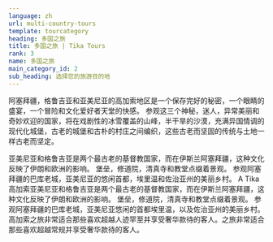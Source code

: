 ```yaml
---
language: zh
url: multi-country-tours
template: tourcategory
heading: 多国之旅
title: 多国之旅 | Tika Tours
rank: 3
name: 多国之旅
main_category_id: 2
sub_heading: 选择您的旅游目的地
---
```

<div class="row content-row"><!-- 1505 (0)-->

</div>

<div class="row content-row"><!-- 1506 (3)-->
<div class="col-xs-12 col-sm-6 col-md-6"><!-- 2006 -->

阿塞拜疆，格鲁吉亚和亚美尼亚的高加索地区是一个保存完好的秘密，一个眼睛的盛宴，一个冒险和文化爱好者天堂的快感。 参观这三个神秘，迷人，异常美丽和奇妙欢迎的国家，将在戏剧性的冰雪覆盖的山峰，半干旱的沙漠，充满异国情调的现代化城堡，古老的城堡和古朴的村庄之间编织，这些古老而坚固的传统与土地一样古老而坚定。

</div>

<div class="col-xs-12 col-sm-6 col-md-6"><!-- 2007 -->

亚美尼亚和格鲁吉亚是两个最古老的基督教国家，而在伊斯兰阿塞拜疆，这种文化反映了伊朗和欧洲的影响。 堡垒，修道院，清真寺和教堂点缀着景观。 参观阿塞拜疆的巴库老城，亚美尼亚的悠闲首都，埃里温和佐治亚州的美丽乡村。
A Tika 高加索亚美尼亚和格鲁吉亚是两个最古老的基督教国家，而在伊斯兰阿塞拜疆，这种文化反映了伊朗和欧洲的影响。 堡垒，修道院，清真寺和教堂点缀着景观。 参观阿塞拜疆的巴库老城，亚美尼亚悠闲的首都埃里温，以及佐治亚州的美丽乡村。
高加索之旅非常适合那些喜欢超越人迹罕至并享受奢华款待的客人。之旅非常适合那些喜欢超越常规并享受奢华款待的客人。

</div>

</div>
